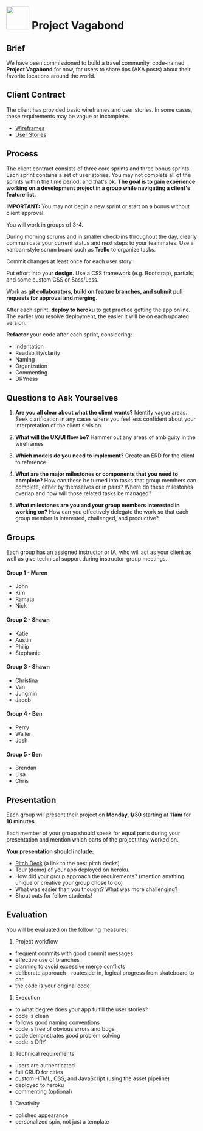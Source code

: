 # <img src="https://cloud.githubusercontent.com/assets/7833470/10899314/63829980-8188-11e5-8cdd-4ded5bcb6e36.png" height="60"> Project Vagabond


## Brief

We have been commissioned to build a travel community, code-named **Project Vagabond** for now, for users to share tips (AKA posts) about their favorite locations around the world.


## Client Contract

The client has provided basic wireframes and user stories. In some cases, these requirements may be vague or incomplete.

* [Wireframes](./wireframes.png)
* [User Stories](./user-stories.md)


## Process

The client contract consists of three core sprints and three bonus sprints. Each sprint contains a set of user stories. You may not complete all of the sprints within the time period, and that's ok. **The goal is to gain experience working on a development project in a group while navigating a client's feature list.**

**IMPORTANT:** You may not begin a new sprint or start on a bonus without client approval.

You will work in groups of 3-4.

During morning scrums and in smaller check-ins throughout the day, clearly communicate your current status and next steps to your teammates. Use a kanban-style scrum board such as **Trello** to organize tasks.

Commit changes at least once for each user story.

Put effort into your **design**. Use a CSS framework (e.g. Bootstrap), partials, and some custom CSS or Sass/Less.

Work as **[git collaborators](./git-collaboration-workflow.md), build on feature branches, and submit pull requests for approval and merging**.

After each sprint, **deploy to heroku** to get practice getting the app online. The earlier you resolve deployment, the easier it will be on each updated version.

**Refactor** your code after each sprint, considering:

* Indentation
* Readability/clarity
* Naming
* Organization
* Commenting
* DRYness


## Questions to Ask Yourselves

1. **Are you all clear about what the client wants?** Identify vague areas. Seek clarification in any cases where you feel less confident about your interpretation of the client's vision.

2. **What will the UX/UI flow be?** Hammer out any areas of ambiguity in the wireframes

3. **Which models do you need to implement?** Create an ERD for the client to reference.

4. **What are the major milestones or components that you need to complete?** How can these be turned into tasks that group members can complete, either by themselves or in pairs? Where do these milestones overlap and how will those related tasks be managed?

5. **What milestones are you and your group members interested in working on?** How can you effectively delegate the work so that each group member is interested, challenged, and productive?


## Groups

Each group has an assigned instructor or IA, who will act as your client as well as give technical support during instructor-group meetings.

#### Group 1 - Maren
* John
* Kim
* Ramata 
* Nick

#### Group 2 - Shawn
* Katie
* Austin
* Philip
* Stephanie

#### Group 3 - Shawn
* Christina
* Van
* Jungmin
* Jacob

#### Group 4 - Ben
* Perry
* Waller
* Josh

#### Group 5 - Ben
* Brendan
* Lisa
* Chris


## Presentation

Each group will present their project on **Monday, 1/30** starting at **11am** for **10 minutes**.

Each member of your group should speak for equal parts during your presentation and mention which parts of the project they worked on.

**Your presentation should include:**

* [Pitch Deck](http://bestpitchdecks.com/) (a link to the best pitch decks)
* Tour (demo) of your app deployed on heroku.
* How did your group approach the requirements? (mention anything unique or creative your group chose to do)
* What was easier than you thought? What was more challenging?
* Shout outs for fellow students!


## Evaluation

You will be evaluated on the following measures:

1. Project workflow
  - frequent commits with good commit messages
  - effective use of branches
  - planning to avoid excessive merge conflicts
  - deliberate approach - routeside-in, logical progress from skateboard to car
  - the code is your original code
1. Execution
  - to what degree does your app fulfill the user stories?
  - code is clean
  - follows good naming conventions
  - code is free of obvious errors and bugs
  - code demonstrates good problem solving
  - code is DRY
1. Technical requirements
  - users are authenticated
  - full CRUD for cities
  - custom HTML, CSS, and JavaScript (using the asset pipeline)
  - deployed to heroku
  - commenting (optional)
1. Creativity
  - polished appearance
  - personalized spin, not just a template
